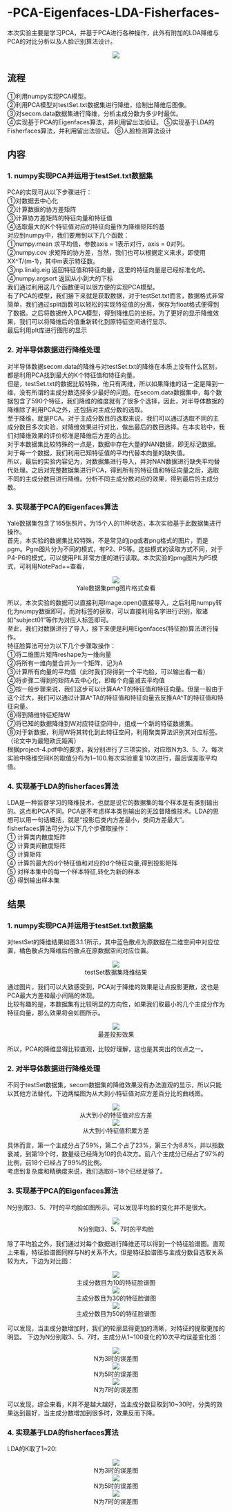 # -PCA-Eigenfaces-LDA-Fisherfaces-
本次实验主要是学习PCA，并基于PCA进行各种操作，此外有附加的LDA降维与PCA的对比分析以及人脸识别算法设计。
<div align=center><img src ="https://s4.ax1x.com/2022/03/02/bGVMAH.md.png"></div>
  
## 流程
①利用numpy实现PCA模型。  
②利用PCA模型对testSet.txt数据集进行降维，绘制出降维后图像。  
③对secom.data数据集进行降维，分析主成分数为多少时最优。  
④实现基于PCA的Eigenfaces算法，并利用留出法验证。
⑤实现基于LDA的Fisherfaces算法，并利用留出法验证。
⑥人脸检测算法设计
## 内容
### 1. numpy实现PCA并运用于testSet.txt数据集
PCA的实现可从以下步骤进行：  
①对数据去中心化  
②计算数据的协方差矩阵  
③计算协方差矩阵的特征向量和特征值  
④选取最大的K个特征值对应的特征向量作为降维矩阵的基  
对应到numpy中，我们要用到以下几个函数：  
①numpy.mean 求平均值，参数axis = 1表示对行，axis = 0对列。  
②numpy.cov 求矩阵的协方差，当然，我们也可以根据定义来求，即使用XX^T/(m-1)，其中m表示特征数。  
③np.linalg.eig 返回特征值和特征向量，这里的特征向量是已经标准化的。  
④numpy.argsort 返回从小到大的下标  
我们通过利用这几个函数便可以很方便的实现PCA模型。  
有了PCA的模型，我们接下来就是获取数据，对于testSet.txt而言，数据格式非常简单，我们通过split函数可以轻松的实现特征值的分离，保存为float格式便得到了数据。之后将数据传入PCA模型，得到降维后的坐标，为了更好的显示降维效果，我们可以将降维后的值重新转化到原特征空间进行显示。  
最后利用plt库进行图形的显示  
### 2. 对半导体数据进行降维处理
对半导体数据secom.data的降维与对testSet.txt的降维在本质上没有什么区别，都是利用PCA找到最大的K个特征值和特征向量。  
但是，testSet.txt的数据比较特殊，他只有两维，所以如果降维的话一定是降到一维，没有所谓的主成分数选择多少最好的问题。在secom.data数据集中，每个数据包含了590个特征，我们降维的维度就有了很多个选择，因此，对半导体数据的降维除了利用PCA之外，还包括对主成分数的选取。  
至于降维，就是PCA。对于主成分数目的选取来说，我们可以通过选取不同的主成分数目多次实验，对降维效果进行对比，做出最后的数目选择。在本实验中，我们对降维效果的评价标准是降维后方差的占比。  
对于本数据集比较特殊的一点是，数据中存在大量的NAN数据，即无标记数据。对于每一个数据，我们利用已知特征值的平均代替本向量的缺失值。  
所以，最后的实验内容记为，对数据集进行导入，并对NAN数据进行缺失平均替代处理。之后对完整数据集进行PCA，得到所有的特征值和特征向量之后，选取不同的主成分数目进行降维。分析不同主成分数对应的效果，得到最后的主成分数。  
### 3. 实现基于PCA的Eigenfaces算法
Yale数据集包含了165张照片，为15个人的11种状态，本次实验基于此数据集进行操作。  
首先，本实验的数据集比较特殊，不是常见的jpg或者png格式的图片，而是pgm。Pgm图片分为不同的模式，有P2、P5等。这些模式的读取方式不同，对于P4-P6的模式，可以使用PIL非常方便的进行读取。本次实验的pmg图片为P5模式，可利用NotePad++查看，  
<div align=center><img src = "https://s4.ax1x.com/2022/03/02/bGVnBD.png"></div>  
<div align=center>Yale数据集pmg图片格式查看</div>  
  
所以，本次实验的数据可以直接利用Image.open()直接导入，之后利用numpy转化为numpy数据即可。而对标签的获取，可以直接利用名字进行识别，取诸如“subject01”等作为对应人标签即可。  
至此，我们对数据进行了导入，接下来便是利用Eigenfaces(特征脸)算法进行操作。  
特征脸算法可分为以下几个步骤取操作：  
①将二维图片矩阵reshape为一维向量  
②将所有一维向量合并为一个矩阵，记为A  
③计算所有向量的平均值（此时我们将得到一个平均脸，可以输出看一看）  
④将步骤二得到的矩阵A去中心化，即每个向量减去平均值  
⑤按一般步骤来说，我们这步可以计算AA^T的特征值和特征向量。但是一般由于这个过大，我们可以通过计算A^TA的特征值和特征向量去反推AA^T的特征值和特征向量。  
⑥得到降维特征矩阵W  
⑦将已知的数据降维到W对应特征空间中，组成一个新的特征数据集。  
⑧对于新数据，利用W将其转化到此特征空间，利用聚类算法识别其对应标签。（论文中为最短欧氏距离）  
根据project-4.pdf中的要求，我分别进行了三项实验，对应取N为3、5、7。每次实验中降维空间K的取值分布为1~100.每次实验重复10次进行，最后误差取平均值。  
### 4. 实现基于LDA的fisherfaces算法
LDA是一种监督学习的降维技术，也就是说它的数据集的每个样本是有类别输出的。这点和PCA不同。PCA是不考虑样本类别输出的无监督降维技术。LDA的思想可以用一句话概括，就是“投影后类内方差最小，类间方差最大”。  
fisherfaces算法可分为以下几个步骤取操作：  
① 计算类内散度矩阵  
② 计算类间散度矩阵  
③ 计算矩阵  
④ 计算的最大的d个特征值和对应的d个特征向量,得到投影矩阵  
⑤ 对样本集中的每一个样本特征,转化为新的样本  
⑥ 得到输出样本集  
## 结果
### 1. numpy实现PCA并运用于testSet.txt数据集
对testSet的降维结果如图3.1.1所示，其中蓝色散点为原数据在二维空间中对应位置，橘色散点为降维后的散点在原数据空间对应位置。 
<div align=center><img src ="https://s4.ax1x.com/2022/03/02/bGVmnO.png"></div>  
<div align=center>testSet数据集降维结果 </div>  
    
通过图片，我们可以大致感受到，PCA对于降维的效果是让点投影更散，这也是PCA最大方差和最小间隔的体现。  
比较有趣的是，本数据集有比较明显的方向性，如果我们取最小的几个主成分作为特征向量，那么效果将会如图所示。
<div align=center><img src ="https://s4.ax1x.com/2022/03/02/bGVZjK.png"></div>
<div align=center>最差投影效果  </div>   
    
所以，PCA的降维显得比较直观，比较好理解，这也是其突出的优点之一。  
### 2. 对半导体数据进行降维处理
不同于testSet数据集，secom数据集的降维效果没有办法直观的显示，所以只能以其他方法替代，下边两幅图为从大到小特征值对应方差百分比的曲线图。  
<div align=center><img src ="https://s4.ax1x.com/2022/03/02/bGVVc6.png"></div>
<div align=center>从大到小的特征值对应方差</div> 
     
<div align=center><img src ="https://s4.ax1x.com/2022/03/02/bGVuHe.png"></div>
<div align=center>从大到小特征值积累方差</div>
     
具体而言，第一个主成分占了59%，第二个占了23%，第三个为8.8%，并以指数衰减，到第19个时，数量级已经降为10的负4次方。前八个主成分已经占了97%的比例，前18个已经占了99%的比例。  
考虑到复杂度和精确度来说，我们选取8~18个已经足够了。  
### 3. 实现基于PCA的Eigenfaces算法
N分别取3、5、7时的平均脸如图所示。可以发现平均脸的变化并不是很大。
<div align=center><img src ="https://s4.ax1x.com/2022/03/02/bGV39I.md.png"></div>
<div align=center>N分别取3、5、7时的平均脸</div>
    
除了平均脸之外，我们通过对每个数据进行降维还可以得到一个特征脸谱图。直观上来看，特征脸谱图同样与N的关系不大，但是特征脸谱图与主成分数目选取关系较为大，下边为对比图：  
<div align=center><img src ="https://s4.ax1x.com/2022/03/02/bGVl4A.png"></div>
<div align=center>主成分数目为10的特征脸谱图 </div>
   
<div align=center><img src ="https://s4.ax1x.com/2022/03/02/bGVQNd.png"></div>
<div align=center>主成分数目为30的特征脸谱图</div>
    
<div align=center><img src ="https://s4.ax1x.com/2022/03/02/bGV83t.png"></div>
<div align=center>主成分数目为50的特征脸谱图</div>
    
可以发现，当主成分数增加时，我们的轮廓显得更加的清晰，对特征的提取更加的明显。
下边为N分别取3、5、7时，主成分从1~100变化的10次平均误差变化图：
<div align=center><img src ="https://s4.ax1x.com/2022/03/02/bGVGgP.png"></div>
<div align=center>N为3时的误差图</div>
    
<div align=center><img src ="https://s4.ax1x.com/2022/03/02/bGVJjf.png"></div>
<div align=center>N为5时的误差图</div>
   
<div align=center><img src ="https://s4.ax1x.com/2022/03/02/bGVtu8.png"></div>
<div align=center>N为7时的误差图</div>  
    
可以发现，综合来看，K并不是越大越好，当主成分数目取到10~30时，分类的效果达到最好，当主成分数增加到很多时，效果反而下降。
### 4. 实现基于LDA的fisherfaces算法
LDA的K取了1~20:
<div align=center><img src ="https://s4.ax1x.com/2022/03/02/bGVNDS.png"></div>
<div align=center>N为3时的误差图</div>
  
<div align=center><img src ="https://s4.ax1x.com/2022/03/02/bGVUHg.png"></div>
<div align=center>N为5时的误差图</div>
    
<div align=center><img src ="https://s4.ax1x.com/2022/03/02/bGVdEQ.png"></div>
<div align=center>N为7时的误差图</div>
